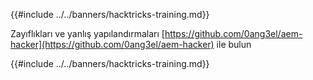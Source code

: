 {{#include ../../banners/hacktricks-training.md}}

Zayıflıkları ve yanlış yapılandırmaları [https://github.com/0ang3el/aem-hacker](https://github.com/0ang3el/aem-hacker) ile bulun

{{#include ../../banners/hacktricks-training.md}}
